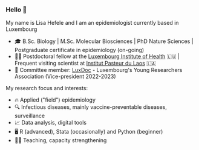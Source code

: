 ### Hello 👋

My name is Lisa Hefele and I am an epidemiologist currently based in Luxembourg

 -  🎓 B.Sc. Biology | M.Sc. Molecular Biosciences | PhD Nature Sciences | Postgraduate certificate in epidemiology (on-going)
 -  👩‍🔬 Postdoctoral fellow at the [Luxembourg Institute of Health](https://www.lih.lu/en/) 🇱🇺 | Frequent visiting scientist at [Institut Pasteur du Laos](https://www.pasteur.la/) 🇱🇦
 -  💙 Committee member: [LuxDoc](https://luxdoc.uni.lu/) - Luxembourg's Young Researchers Association (Vice-president 2022-2023) 

My research focus and interests:

 -  🔥 Applied ("field") epidemiology
 -  🔍 Infectious diseases, mainly vaccine-preventable diseases, surveillance
 -  📈 Data analysis, digital tools
 -  🖥️ R (advanced), Stata (occasionally) and Python (beginner)
 -  👩‍🏫 Teaching, capacity strengthening


